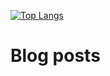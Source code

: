 [![Top Langs](https://github-readme-stats.vercel.app/api/top-langs/?username=Hellnar&layout=compact)](https://github.com/anuraghazra/github-readme-stats)

# Blog posts
<!-- BLOG-POST-LIST:START -->
<!-- BLOG-POST-LIST:END -->
